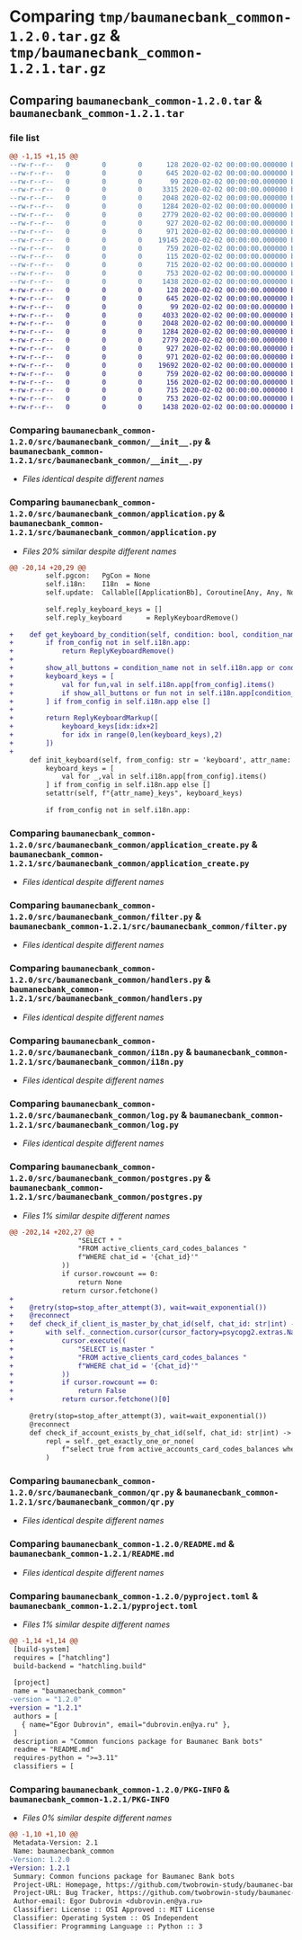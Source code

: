 # Comparing `tmp/baumanecbank_common-1.2.0.tar.gz` & `tmp/baumanecbank_common-1.2.1.tar.gz`

## Comparing `baumanecbank_common-1.2.0.tar` & `baumanecbank_common-1.2.1.tar`

### file list

```diff
@@ -1,15 +1,15 @@
--rw-r--r--   0        0        0      128 2020-02-02 00:00:00.000000 baumanecbank_common-1.2.0/Makefile
--rw-r--r--   0        0        0      645 2020-02-02 00:00:00.000000 baumanecbank_common-1.2.0/src/baumanecbank_common/__init__.py
--rw-r--r--   0        0        0       99 2020-02-02 00:00:00.000000 baumanecbank_common-1.2.0/src/baumanecbank_common/abstract.py
--rw-r--r--   0        0        0     3315 2020-02-02 00:00:00.000000 baumanecbank_common-1.2.0/src/baumanecbank_common/application.py
--rw-r--r--   0        0        0     2048 2020-02-02 00:00:00.000000 baumanecbank_common-1.2.0/src/baumanecbank_common/application_create.py
--rw-r--r--   0        0        0     1284 2020-02-02 00:00:00.000000 baumanecbank_common-1.2.0/src/baumanecbank_common/filter.py
--rw-r--r--   0        0        0     2779 2020-02-02 00:00:00.000000 baumanecbank_common-1.2.0/src/baumanecbank_common/handlers.py
--rw-r--r--   0        0        0      927 2020-02-02 00:00:00.000000 baumanecbank_common-1.2.0/src/baumanecbank_common/i18n.py
--rw-r--r--   0        0        0      971 2020-02-02 00:00:00.000000 baumanecbank_common-1.2.0/src/baumanecbank_common/log.py
--rw-r--r--   0        0        0    19145 2020-02-02 00:00:00.000000 baumanecbank_common-1.2.0/src/baumanecbank_common/postgres.py
--rw-r--r--   0        0        0      759 2020-02-02 00:00:00.000000 baumanecbank_common-1.2.0/src/baumanecbank_common/qr.py
--rw-r--r--   0        0        0      115 2020-02-02 00:00:00.000000 baumanecbank_common-1.2.0/.gitignore
--rw-r--r--   0        0        0      715 2020-02-02 00:00:00.000000 baumanecbank_common-1.2.0/README.md
--rw-r--r--   0        0        0      753 2020-02-02 00:00:00.000000 baumanecbank_common-1.2.0/pyproject.toml
--rw-r--r--   0        0        0     1438 2020-02-02 00:00:00.000000 baumanecbank_common-1.2.0/PKG-INFO
+-rw-r--r--   0        0        0      128 2020-02-02 00:00:00.000000 baumanecbank_common-1.2.1/Makefile
+-rw-r--r--   0        0        0      645 2020-02-02 00:00:00.000000 baumanecbank_common-1.2.1/src/baumanecbank_common/__init__.py
+-rw-r--r--   0        0        0       99 2020-02-02 00:00:00.000000 baumanecbank_common-1.2.1/src/baumanecbank_common/abstract.py
+-rw-r--r--   0        0        0     4033 2020-02-02 00:00:00.000000 baumanecbank_common-1.2.1/src/baumanecbank_common/application.py
+-rw-r--r--   0        0        0     2048 2020-02-02 00:00:00.000000 baumanecbank_common-1.2.1/src/baumanecbank_common/application_create.py
+-rw-r--r--   0        0        0     1284 2020-02-02 00:00:00.000000 baumanecbank_common-1.2.1/src/baumanecbank_common/filter.py
+-rw-r--r--   0        0        0     2779 2020-02-02 00:00:00.000000 baumanecbank_common-1.2.1/src/baumanecbank_common/handlers.py
+-rw-r--r--   0        0        0      927 2020-02-02 00:00:00.000000 baumanecbank_common-1.2.1/src/baumanecbank_common/i18n.py
+-rw-r--r--   0        0        0      971 2020-02-02 00:00:00.000000 baumanecbank_common-1.2.1/src/baumanecbank_common/log.py
+-rw-r--r--   0        0        0    19692 2020-02-02 00:00:00.000000 baumanecbank_common-1.2.1/src/baumanecbank_common/postgres.py
+-rw-r--r--   0        0        0      759 2020-02-02 00:00:00.000000 baumanecbank_common-1.2.1/src/baumanecbank_common/qr.py
+-rw-r--r--   0        0        0      156 2020-02-02 00:00:00.000000 baumanecbank_common-1.2.1/.gitignore
+-rw-r--r--   0        0        0      715 2020-02-02 00:00:00.000000 baumanecbank_common-1.2.1/README.md
+-rw-r--r--   0        0        0      753 2020-02-02 00:00:00.000000 baumanecbank_common-1.2.1/pyproject.toml
+-rw-r--r--   0        0        0     1438 2020-02-02 00:00:00.000000 baumanecbank_common-1.2.1/PKG-INFO
```

### Comparing `baumanecbank_common-1.2.0/src/baumanecbank_common/__init__.py` & `baumanecbank_common-1.2.1/src/baumanecbank_common/__init__.py`

 * *Files identical despite different names*

### Comparing `baumanecbank_common-1.2.0/src/baumanecbank_common/application.py` & `baumanecbank_common-1.2.1/src/baumanecbank_common/application.py`

 * *Files 20% similar despite different names*

```diff
@@ -20,14 +20,29 @@
         self.pgcon:   PgCon = None
         self.i18n:    I18n  = None
         self.update:  Callable[[ApplicationBb], Coroutine[Any, Any, None]] = None
 
         self.reply_keyboard_keys = []
         self.reply_keyboard      = ReplyKeyboardRemove()
     
+    def get_keyboard_by_condition(self, condition: bool, condition_name: str = 'conditional_buttons', from_config: str = 'keyboard') -> ReplyKeyboardMarkup|ReplyKeyboardRemove:
+        if from_config not in self.i18n.app:
+            return ReplyKeyboardRemove()
+        
+        show_all_buttons = condition_name not in self.i18n.app or condition == True
+        keyboard_keys = [
+            val for fun,val in self.i18n.app[from_config].items()
+            if show_all_buttons or fun not in self.i18n.app[condition_name]
+        ] if from_config in self.i18n.app else []
+
+        return ReplyKeyboardMarkup([
+            keyboard_keys[idx:idx+2]
+            for idx in range(0,len(keyboard_keys),2)
+        ])
+    
     def init_keyboard(self, from_config: str = 'keyboard', attr_name: str = 'reply_keyboard') -> None:
         keyboard_keys = [
             val for _,val in self.i18n.app[from_config].items()
         ] if from_config in self.i18n.app else []
         setattr(self, f"{attr_name}_keys", keyboard_keys)
 
         if from_config not in self.i18n.app:
```

### Comparing `baumanecbank_common-1.2.0/src/baumanecbank_common/application_create.py` & `baumanecbank_common-1.2.1/src/baumanecbank_common/application_create.py`

 * *Files identical despite different names*

### Comparing `baumanecbank_common-1.2.0/src/baumanecbank_common/filter.py` & `baumanecbank_common-1.2.1/src/baumanecbank_common/filter.py`

 * *Files identical despite different names*

### Comparing `baumanecbank_common-1.2.0/src/baumanecbank_common/handlers.py` & `baumanecbank_common-1.2.1/src/baumanecbank_common/handlers.py`

 * *Files identical despite different names*

### Comparing `baumanecbank_common-1.2.0/src/baumanecbank_common/i18n.py` & `baumanecbank_common-1.2.1/src/baumanecbank_common/i18n.py`

 * *Files identical despite different names*

### Comparing `baumanecbank_common-1.2.0/src/baumanecbank_common/log.py` & `baumanecbank_common-1.2.1/src/baumanecbank_common/log.py`

 * *Files identical despite different names*

### Comparing `baumanecbank_common-1.2.0/src/baumanecbank_common/postgres.py` & `baumanecbank_common-1.2.1/src/baumanecbank_common/postgres.py`

 * *Files 1% similar despite different names*

```diff
@@ -202,14 +202,27 @@
                 "SELECT * "
                 "FROM active_clients_card_codes_balances "
                 f"WHERE chat_id = '{chat_id}'"
             ))
             if cursor.rowcount == 0:
                 return None
             return cursor.fetchone()
+
+    @retry(stop=stop_after_attempt(3), wait=wait_exponential())
+    @reconnect
+    def check_if_client_is_master_by_chat_id(self, chat_id: str|int) -> bool:
+        with self._connection.cursor(cursor_factory=psycopg2.extras.NamedTupleCursor) as cursor:
+            cursor.execute((
+                "SELECT is_master "
+                "FROM active_clients_card_codes_balances "
+                f"WHERE chat_id = '{chat_id}'"
+            ))
+            if cursor.rowcount == 0:
+                return False
+            return cursor.fetchone()[0]
     
     @retry(stop=stop_after_attempt(3), wait=wait_exponential())
     @reconnect
     def check_if_account_exists_by_chat_id(self, chat_id: str|int) -> bool:
         repl = self._get_exactly_one_or_none(
             f"select true from active_accounts_card_codes_balances where client_chat_id = '{chat_id}'"
         )
```

### Comparing `baumanecbank_common-1.2.0/src/baumanecbank_common/qr.py` & `baumanecbank_common-1.2.1/src/baumanecbank_common/qr.py`

 * *Files identical despite different names*

### Comparing `baumanecbank_common-1.2.0/README.md` & `baumanecbank_common-1.2.1/README.md`

 * *Files identical despite different names*

### Comparing `baumanecbank_common-1.2.0/pyproject.toml` & `baumanecbank_common-1.2.1/pyproject.toml`

 * *Files 1% similar despite different names*

```diff
@@ -1,14 +1,14 @@
 [build-system]
 requires = ["hatchling"]
 build-backend = "hatchling.build"
 
 [project]
 name = "baumanecbank_common"
-version = "1.2.0"
+version = "1.2.1"
 authors = [
   { name="Egor Dubrovin", email="dubrovin.en@ya.ru" },
 ]
 description = "Common funcions package for Baumanec Bank bots"
 readme = "README.md"
 requires-python = ">=3.11"
 classifiers = [
```

### Comparing `baumanecbank_common-1.2.0/PKG-INFO` & `baumanecbank_common-1.2.1/PKG-INFO`

 * *Files 0% similar despite different names*

```diff
@@ -1,10 +1,10 @@
 Metadata-Version: 2.1
 Name: baumanecbank_common
-Version: 1.2.0
+Version: 1.2.1
 Summary: Common funcions package for Baumanec Bank bots
 Project-URL: Homepage, https://github.com/twobrowin-study/baumanec-bank
 Project-URL: Bug Tracker, https://github.com/twobrowin-study/baumanec-bank/issues
 Author-email: Egor Dubrovin <dubrovin.en@ya.ru>
 Classifier: License :: OSI Approved :: MIT License
 Classifier: Operating System :: OS Independent
 Classifier: Programming Language :: Python :: 3
```

